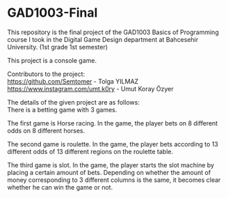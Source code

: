 # GAD1003-Final
This repository is the final project of the GAD1003 Basics of Programming course I took in the Digital Game Design department at Bahcesehir University. (1st grade 1st semester)

This project is a console game.

Contributors to the project:      
https://github.com/Semtomer - Tolga YILMAZ      
https://www.instagram.com/umt.k0ry - Umut Koray Özyer

The details of the given project are as follows:    
There is a betting game with 3 games.

The first game is Horse racing. In the game, the player bets on 8 different odds on 8 different horses.

The second game is roulette. In the game, the player bets according to 13 different odds of 13 different regions on the roulette table.

The third game is slot. In the game, the player starts the slot machine by placing a certain amount of bets. Depending on whether the amount of money corresponding to 3 different columns is the same, it becomes clear whether he can win the game or not.
